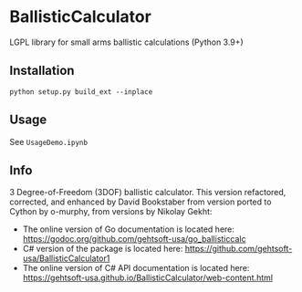 # BallisticCalculator
LGPL library for small arms ballistic calculations (Python 3.9+)

Installation
------------
```python setup.py build_ext --inplace```


Usage
------------
See ```UsageDemo.ipynb```


Info
-----
3 Degree-of-Freedom (3DOF) ballistic calculator.  This version refactored, corrected, and enhanced by David Bookstaber
from version ported to Cython by o-murphy, from versions by Nikolay Gekht:

* The online version of Go documentation is located here: https://godoc.org/github.com/gehtsoft-usa/go_ballisticcalc
* C# version of the package is located here: https://github.com/gehtsoft-usa/BallisticCalculator1
* The online version of C# API documentation is located here: https://gehtsoft-usa.github.io/BallisticCalculator/web-content.html

